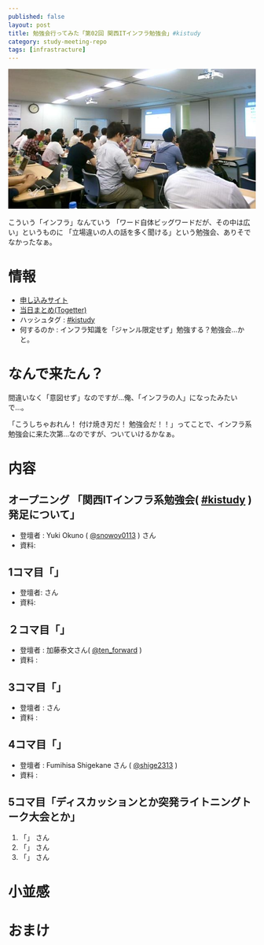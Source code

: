 ```yaml
---
published: false
layout: post
title: 勉強会行ってみた「第02回 関西ITインフラ勉強会」#kistudy
category: study-meeting-repo
tags: [infrastracture]
---
```


![会場の様子](/images/2015-09-13-kistudy.jpg)

こういう「インフラ」なんていう
「ワード自体ビッグワードだが、その中は広い」というものに
「立場違いの人の話を多く聞ける」という勉強会、ありそでなかったなぁ。

# 情報

+ [申し込みサイト](http://kansai-itinfra.connpass.com/event/18858/)
+ [当日まとめ(Togetter)](http://togetter.com/li/873319)
+ ハッシュタグ : [#kistudy](https://twitter.com/search?q=%23kistudy)
+ 何するのか : インフラ知識を「ジャンル限定せず」勉強する？勉強会…かと。

# なんで来たん？

間違いなく「意図せず」なのですが…俺、「インフラの人」になったみたいで…。

「こうしちゃおれん！ 付け焼き刃だ！ 勉強会だ！！」ってことで、インフラ系勉強会に来た次第…なのですが、ついていけるかなぁ。

# 内容

## オープニング 「関西ITインフラ系勉強会( [#kistudy](https://twitter.com/search?q=%23kistudy) )発足について」

+ 登壇者 : Yuki Okuno ( [@snowoy0113](https://twitter.com/snowoy0113) ) さん
+ 資料:



## 1コマ目「」

+ 登壇者: [](https://github.com/) さん
+ 資料:


## ２コマ目「」

+ 登壇者 : 加藤泰文さん( [@ten_forward](https://twitter.com/ten_forward) )
+ 資料 :


## 3コマ目「」

+ 登壇者 : [](https://twitter.com/) さん
+ 資料 :


## 4コマ目「」

+ 登壇者 : Fumihisa Shigekane さん ( [@shige2313](https://twitter.com/shige2313) )
+ 資料 :  

## 5コマ目「ディスカッションとか突発ライトニングトーク大会とか」

1. 「」 [](https://github.com/) さん
0. 「」 [](https://github.com/) さん
0. 「」 [](https://github.com/) さん


# 小並感


# おまけ
